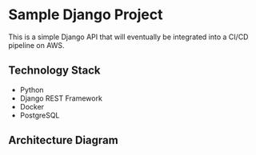 # Sample Django Project

This is a simple Django API that will eventually be integrated into a CI/CD pipeline on AWS. 

## Technology Stack

- Python
- Django REST Framework
- Docker
- PostgreSQL

## Architecture Diagram

